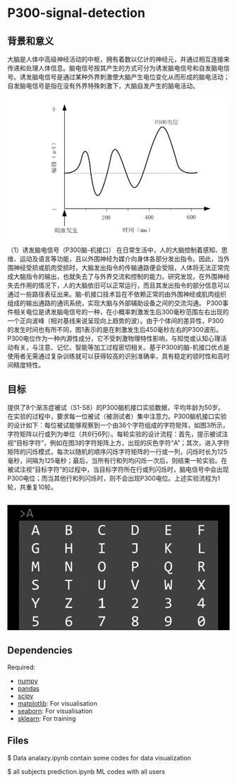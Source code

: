 # P300-signal-detection

## 背景和意义

大脑是人体中高级神经活动的中枢，拥有着数以亿计的神经元，并通过相互连接来传递和处理人体信息。脑电信号按其产生的方式可分为诱发脑电信号和自发脑电信号。诱发脑电信号是通过某种外界刺激使大脑产生电位变化从而形成的脑电活动；自发脑电信号是指在没有外界特殊刺激下，大脑自发产生的脑电活动。

![P300 信号](img/p300.png)
（1）诱发脑电信号（P300脑-机接口）
在日常生活中，人的大脑控制着感知、思维、运动及语言等功能，且以外围神经为媒介向身体各部分发出指令。因此，当外围神经受损或肌肉受损时，大脑发出指令的传输通路便会受阻，人体将无法正常完成大脑指令的输出，也就失去了与外界交流和控制的能力。研究发现，在外围神经失去作用的情况下，人的大脑依旧可以正常运行，而且其发出指令的部分信息可以通过一些路径表征出来。脑-机接口技术旨在不依赖正常的由外围神经或肌肉组织组成的输出通路的通讯系统，实现大脑与外部辅助设备之间的交流沟通。
P300事件相关电位是诱发脑电信号的一种，在小概率刺激发生后300毫秒范围左右出现的一个正向波峰（相对基线来说呈现向上趋势的波）。由于个体间的差异性，P300的发生时间也有所不同，图1表示的是在刺激发生后450毫秒左右的P300波形。P300电位作为一种内源性成分，它不受刺激物理特性影响，与知觉或认知心理活动有关，与注意、记忆、智能等加工过程密切相关。基于P300的脑-机接口优点是使用者无需通过复杂训练就可以获得较高的识别准确率，具有稳定的锁时性和高时间精度特性。


## 目标

提供了8个渐冻症被试（S1-S8）的P300脑机接口实验数据，平均年龄为50岁。在实验的过程中，要求每一位被试（被测试者）集中注意力。P300脑机接口实验的设计如下：每位被试能够观察到一个由36个字符组成的字符矩阵，如图3所示，字符矩阵以行或列为单位（共6行6列）。每轮实验的设计流程：首先，提示被试注视“目标字符”，例如在图3的字符矩阵上方，出现的灰色字符“A”；其次，进入字符矩阵的闪烁模式，每次以随机的顺序闪烁字符矩阵的一行或一列，闪烁时长为125毫秒，间隔为125毫秒；最后，当所有行和列均闪烁一次后，则结束一轮实验。在被试注视“目标字符”的过程中，当目标字符所在行或列闪烁时，脑电信号中会出现P300电位；而当其他行和列闪烁时，则不会出现P300电位。上述实验流程为1轮，共重复10轮。
<div align=center>
<br><img src="img/检测.png"/></br>
</div>

## Dependencies

Required:

- [numpy](http://www.numpy.org)
- [pandas](https://pandas.pydata.org/)
- [scipy](https://www.scipy.org)
- [matplotlib](http://matplotlib.org):
    For visualisation
- [seaborn]( https://seaborn.pydata.org/index.html):
    For visualisation
- [sklearn](https://scikit-learn.org/):
    For training
## Files


 $ Data analazy.ipynb  contain some codes for data visualization
 
 $ all subjects prediction.ipynb  ML codes with all users 



